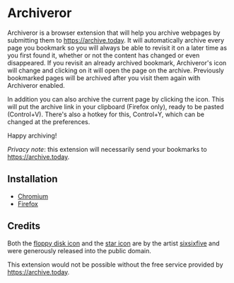 # Archiveror

Archiveror is a browser extension that will help you archive webpages by
submitting them to <https://archive.today>. It will automatically archive every
page you bookmark so you will always be able to revisit it on a later time as
you first found it, whether or not the content has changed or even disappeared.
If you revisit an already archived bookmark, Archiveror's icon will change and
clicking on it will open the page on the archive. Previously bookmarked pages
will be archived after you visit them again with Archiveror enabled.

In addition you can also archive the current page by clicking the icon. This
will put the archive link in your clipboard (Firefox only), ready to be pasted
(Control+V). There's also a hotkey for this, Control+Y, which can be changed at
the preferences.

Happy archiving!

*Privacy note*: this extension will necessarily send your bookmarks to
<https://archive.today>.

## Installation

* [Chromium](https://chrome.google.com/webstore/detail/archiveror/cpjdnekhgjdecpmjglkcegchhiijadpb)
* [Firefox](https://addons.mozilla.org/en-US/firefox/addon/archiveror/)

## Credits

Both the
[floppy disk icon](https://openclipart.org/detail/211780/matt-icons_media-floppy-by-sixsixfive-211780)
and the
[star icon](https://openclipart.org/detail/212371/rodentia-icons_help-about-by-sixsixfive-212371)
are by the artist [sixsixfive](https://sixsixfive.deviantart.com/) and were
generously released into the public domain.

This extension would not be possible without the free service provided by
<https://archive.today>.
